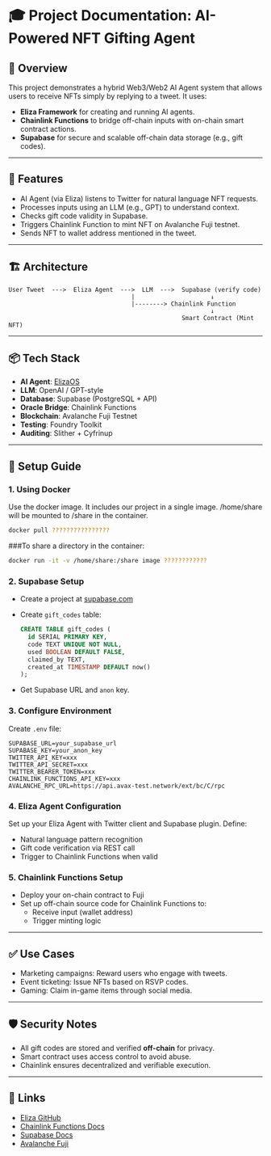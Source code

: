 # 🎓 Project Documentation: AI-Powered NFT Gifting Agent

## 🧠 Overview
This project demonstrates a hybrid Web3/Web2 AI Agent system that allows users to receive NFTs simply by replying to a tweet. It uses:

- **Eliza Framework** for creating and running AI agents.
- **Chainlink Functions** to bridge off-chain inputs with on-chain smart contract actions.
- **Supabase** for secure and scalable off-chain data storage (e.g., gift codes).

---

## 📌 Features
- AI Agent (via Eliza) listens to Twitter for natural language NFT requests.
- Processes inputs using an LLM (e.g., GPT) to understand context.
- Checks gift code validity in Supabase.
- Triggers Chainlink Function to mint NFT on Avalanche Fuji testnet.
- Sends NFT to wallet address mentioned in the tweet.

---

## 🏗️ Architecture

```
User Tweet  --->  Eliza Agent  --->  LLM  --->  Supabase (verify code)
                                  |                     ↓
                                  |--------> Chainlink Function
                                                        ↓
                                                Smart Contract (Mint NFT)
```

---

## 📦 Tech Stack
- **AI Agent**: [ElizaOS](https://github.com/eliza-ai/elizaos)
- **LLM**: OpenAI / GPT-style
- **Database**: Supabase (PostgreSQL + API)
- **Oracle Bridge**: Chainlink Functions
- **Blockchain**: Avalanche Fuji Testnet
- **Testing**: Foundry Toolkit
- **Auditing**: Slither + Cyfrinup

---

## 🚀 Setup Guide

### 1. Using Docker
Use the docker image. It includes our project in a single image. /home/share will be mounted to /share in the container.

```bash
docker pull ????????????????
```

###To share a directory in the container:
```bash
docker run -it -v /home/share:/share image ????????????
```


### 2. Supabase Setup

- Create a project at [supabase.com](https://supabase.com)
- Create `gift_codes` table:
  
  ```sql
  CREATE TABLE gift_codes (
    id SERIAL PRIMARY KEY,
    code TEXT UNIQUE NOT NULL,
    used BOOLEAN DEFAULT FALSE,
    claimed_by TEXT,
    created_at TIMESTAMP DEFAULT now()
  );
  ```
- Get Supabase URL and `anon` key.

### 3. Configure Environment
Create `.env` file:
```env
SUPABASE_URL=your_supabase_url
SUPABASE_KEY=your_anon_key
TWITTER_API_KEY=xxx
TWITTER_API_SECRET=xxx
TWITTER_BEARER_TOKEN=xxx
CHAINLINK_FUNCTIONS_API_KEY=xxx
AVALANCHE_RPC_URL=https://api.avax-test.network/ext/bc/C/rpc
```

### 4. Eliza Agent Configuration
Set up your Eliza Agent with Twitter client and Supabase plugin. Define:
- Natural language pattern recognition
- Gift code verification via REST call
- Trigger to Chainlink Functions when valid

### 5. Chainlink Functions Setup
- Deploy your on-chain contract to Fuji
- Set up off-chain source code for Chainlink Functions to:
  - Receive input (wallet address)
  - Trigger minting logic

---

## ✅ Use Cases
- Marketing campaigns: Reward users who engage with tweets.
- Event ticketing: Issue NFTs based on RSVP codes.
- Gaming: Claim in-game items through social media.

---

## 🛡️ Security Notes
- All gift codes are stored and verified **off-chain** for privacy.
- Smart contract uses access control to avoid abuse.
- Chainlink ensures decentralized and verifiable execution.

---

## 🔗 Links
- [Eliza GitHub](https://github.com/eliza-ai/elizaos)
- [Chainlink Functions Docs](https://docs.chain.link/functions)
- [Supabase Docs](https://supabase.com/docs)
- [Avalanche Fuji](https://docs.avax.network/build/subnet/testnet-fuji)

